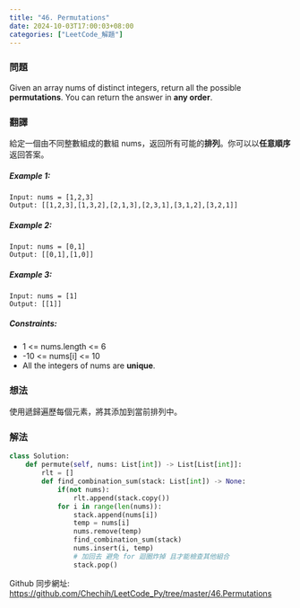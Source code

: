 ```yaml
---
title: "46. Permutations"
date: 2024-10-03T17:00:03+08:00
categories: ["LeetCode_解題"]
---
```

### 問題
Given an array nums of distinct integers, return all the possible **permutations**. You can return the answer in **any order**.

### 翻譯
給定一個由不同整數組成的數組 nums，返回所有可能的**排列**。你可以以**任意順序**返回答案。

##### Example 1:
    Input: nums = [1,2,3]
    Output: [[1,2,3],[1,3,2],[2,1,3],[2,3,1],[3,1,2],[3,2,1]]

##### Example 2:
    Input: nums = [0,1]
    Output: [[0,1],[1,0]]

##### Example 3:
    Input: nums = [1]
    Output: [[1]]

##### Constraints:
- 1 <= nums.length <= 6
- -10 <= nums[i] <= 10
- All the integers of nums are **unique**.

### 想法
使用遞歸遍歷每個元素，將其添加到當前排列中。
### 解法
```python
class Solution:
    def permute(self, nums: List[int]) -> List[List[int]]:
        rlt = []
        def find_combination_sum(stack: List[int]) -> None:
            if(not nums):
                rlt.append(stack.copy())
            for i in range(len(nums)):
                stack.append(nums[i])
                temp = nums[i]
                nums.remove(temp)
                find_combination_sum(stack)
                nums.insert(i, temp)
                # 加回去 避免 for 迴圈炸掉 且才能檢查其他組合
                stack.pop()
```

Github 同步網址:  
https://github.com/Chechih/LeetCode_Py/tree/master/46.Permutations